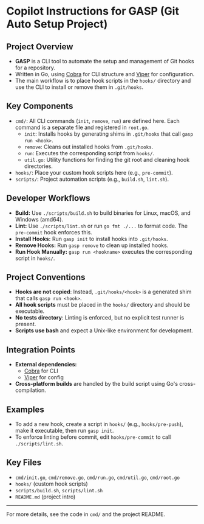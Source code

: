 # Copilot Instructions for GASP (Git Auto Setup Project)

## Project Overview
- **GASP** is a CLI tool to automate the setup and management of Git hooks for a repository.
- Written in Go, using [Cobra](https://github.com/spf13/cobra) for CLI structure and [Viper](https://github.com/spf13/viper) for configuration.
- The main workflow is to place hook scripts in the `hooks/` directory and use the CLI to install or remove them in `.git/hooks`.

## Key Components
- `cmd/`: All CLI commands (`init`, `remove`, `run`) are defined here. Each command is a separate file and registered in `root.go`.
  - `init`: Installs hooks by generating shims in `.git/hooks` that call `gasp run <hook>`.
  - `remove`: Cleans out installed hooks from `.git/hooks`.
  - `run`: Executes the corresponding script from `hooks/`.
  - `util.go`: Utility functions for finding the git root and cleaning hook directories.
- `hooks/`: Place your custom hook scripts here (e.g., `pre-commit`).
- `scripts/`: Project automation scripts (e.g., `build.sh`, `lint.sh`).

## Developer Workflows
- **Build:** Use `./scripts/build.sh` to build binaries for Linux, macOS, and Windows (amd64).
- **Lint:** Use `./scripts/lint.sh` or run `go fmt ./...` to format code. The `pre-commit` hook enforces this.
- **Install Hooks:** Run `gasp init` to install hooks into `.git/hooks`.
- **Remove Hooks:** Run `gasp remove` to clean up installed hooks.
- **Run Hook Manually:** `gasp run <hookname>` executes the corresponding script in `hooks/`.

## Project Conventions
- **Hooks are not copied**: Instead, `.git/hooks/<hook>` is a generated shim that calls `gasp run <hook>`.
- **All hook scripts** must be placed in the `hooks/` directory and should be executable.
- **No tests directory**: Linting is enforced, but no explicit test runner is present.
- **Scripts use bash** and expect a Unix-like environment for development.

## Integration Points
- **External dependencies:**
  - [Cobra](https://github.com/spf13/cobra) for CLI
  - [Viper](https://github.com/spf13/viper) for config
- **Cross-platform builds** are handled by the build script using Go's cross-compilation.

## Examples
- To add a new hook, create a script in `hooks/` (e.g., `hooks/pre-push`), make it executable, then run `gasp init`.
- To enforce linting before commit, edit `hooks/pre-commit` to call `./scripts/lint.sh`.

## Key Files
- `cmd/init.go`, `cmd/remove.go`, `cmd/run.go`, `cmd/util.go`, `cmd/root.go`
- `hooks/` (custom hook scripts)
- `scripts/build.sh`, `scripts/lint.sh`
- `README.md` (project intro)

---

For more details, see the code in `cmd/` and the project README.
